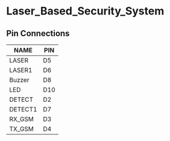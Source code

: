 # Laser_Based_Security_System

## Pin Connections
| NAME     |PIN|
| ---      | ---|
|LASER|D5|
| LASER1|D6|
| Buzzer|D8|
| LED|D10|
| DETECT|D2|
| DETECT1|D7|
|RX_GSM|D3|
| TX_GSM|D4|
